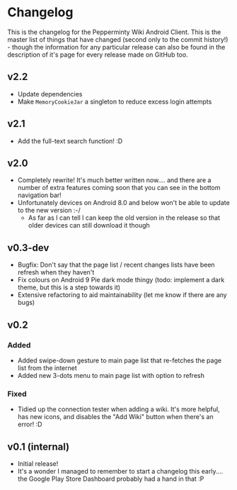 # Changelog
This is the changelog for the Pepperminty Wiki Android Client. This is the master list of things that have changed (second only to the commit history!) - though the information for any particular release can also be found in the description of it's page for every release made on GitHub too.


## v2.2
 - Update dependencies
 - Make `MemoryCookieJar` a singleton to reduce excess login attempts


## v2.1
 - Add the full-text search function! :D


## v2.0
 - Completely rewrite! It's much better written now.... and there are a number of extra features coming soon that you can see in the bottom navigation bar!
 - Unfortunately devices on Android 8.0 and below won't be able to update to the new version :-/
	 - As far as I can tell I can keep the old version in the release so that older devices can still download it though


## v0.3-dev
 - Bugfix: Don't say that the page list / recent changes lists have been refresh when they haven't
 - Fix colours on Android 9 Pie dark mode thingy (todo: implement a dark theme, but this is a step towards it)
 - Extensive refactoring to aid maintainability (let me know if there are any bugs)

## v0.2

### Added
 - Added swipe-down gesture to main page list that re-fetches the page list from the internet
 - Added new 3-dots menu to main page list with option to refresh

### Fixed
 - Tidied up the connection tester when adding a wiki. It's more helpful, has new icons, and disables the "Add Wiki" button when there's an error! :D

## v0.1 (internal)
 - Initial release!
 - It's a wonder I managed to remember to start a changelog this early.... the Google Play Store Dashboard probably had a hand in that :P
